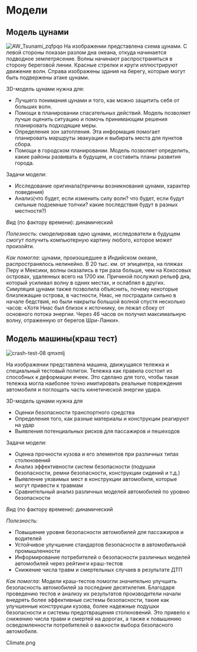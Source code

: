 # Модели
## Модель цунами
![AW_Tsunami_zqfpqo](https://github.com/user-attachments/assets/8616b394-94a5-4125-892c-5b69de4b387a)
На изображении представлена схема цунами. С левой стороны показан разлом дна океана, откуда начинается подводное землетрясение. Волны начинают распространяться в сторону береговой линии. Красные стрелки и круги иллюстрируют движение волн. Справа изображены здания на берегу, которые могут быть подвержены атаке цунами.

3D-модель цунами нужна для:
*  Лучшего понимания цунами и того, как можно защитить себя от больших волн. 
*  Помощи в планировании спасательных действий. Модель позволяет лучше оценить ситуацию и помочь принимающим решения планировать подходящие меры. 
*  Определения зон затопления. Эта информация помогает планировать маршруты эвакуации и выбирать места для пунктов сбора. 
*  Помощи в городском планировании. Модель позволяет определить, какие районы развивать в будущем, и составить планы развития города.
   
Задачи модели:
*  Исследование оригинала(причины возникнования цунами, характер поведения) 
*  Анализ(что будет, если изменить силу волн? что будет, если будут сильные подземные толчки? какие последствия будут в разных местностя?)

*Вид* (по фактору времени): динамический

*Полезность*: 
смоделировав одно цунами, исследователи в будущем смогут получить компьютерную картину любого, которое может произойти.  

*Как помогла*: 
цунами, произошедшее в Индийском океане, распространялось нелинейно. В 20 тыс. км. от эпицентра, на пляжах Перу и Мексики, волны оказались в три раза больше, чем на Кокосовых островах, удаленных всего на 1700 км. Причиной послужил рельеф дна, который усиливал волну в одних местах, и ослаблял в других. Симуляция цунами также позволила объяснить, почему некоторые близлежащие острова, в частности, Ниас, не пострадали сильно в начале бедствия, но были накрыты большой волной спустя несколько часов: «Хотя Ниас был близок к источнику, он лежал сбоку от основного потока энергии. Через 46 часов он получил максимальную волну, отраженную от берегов Шри-Ланки». 


## Модель машины(краш тест)
![crash-test-08 qmxmlj](https://github.com/user-attachments/assets/52d321c8-443f-4182-82d9-702d3bd1ef87)

На изображении представлена машина, движущаяся тележка и специальный тестовый полигон. Тележка как правила состоит из способных к деформации ячеек. Это сделано для того, чтобы такая тележка могла наиболее точно имитировать реальные повреждения автомобиля и поглощать часть кинетической энергии удара.

3D-модель цунами нужна для 
*  Оценки безопасности транспортного средства
*  Определения того, как разные материалы и конструкции реагируют на удар
*  Выявления потенциальных рисков для пассажиров и пешеходов

Задачи модели:
*  Оценка прочности кузова и его элементов при различных типах столкновений
*  Анализ эффективности систем безопасности (подушки безопасности, ремни безопасности, конструкции сидений и т.д.)
*  Выявление уязвимых мест в конструкции автомобиля, которые могут привести к травмам
*  Сравнительный анализ различных моделей автомобилей по уровню безопасности

*Вид* (по фактору времени): динамический

*Полезность*: 
*  Повышение уровня безопасности автомобилей для пассажиров и водителей
*  Устойчивое улучшение стандартов безопасности в автомобильной промышленности
*  Информирование потребителей о безопасности различных моделей автомобилей через рейтинги краш-тестов
*  Снижение числа травм и смертельных случаев в результате ДТП

*Как помогла*: 
Модели краш-тестов помогли значительно улучшить безопасность автомобилей за последние десятилетия. Благодаря проведению тестов и анализу их результатов производители начали внедрять более эффективные системы безопасности, такие как улучшенные конструкции кузова, более надежные подушки безопасности и системы предотвращения столкновений. Это привело к снижению числа травм и смертей на дорогах, а также к повышению осведомленности потребителей о важности выбора безопасного автомобиля.

Climate.png
